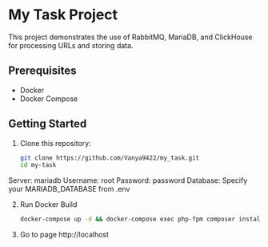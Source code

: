 # My Task Project

This project demonstrates the use of RabbitMQ, MariaDB, and ClickHouse for processing URLs and storing data.

## Prerequisites

- Docker
- Docker Compose

## Getting Started

1. Clone this repository:
   ```bash
   git clone https://github.com/Vanya9422/my_task.git
   cd my-task

Server: mariadb
Username: root
Password: password
Database: Specify your MARIADB_DATABASE from .env

2. Run Docker Build 
   ```bash 
   docker-compose up -d && docker-compose exec php-fpm composer install
   
3. Go to page http://localhost